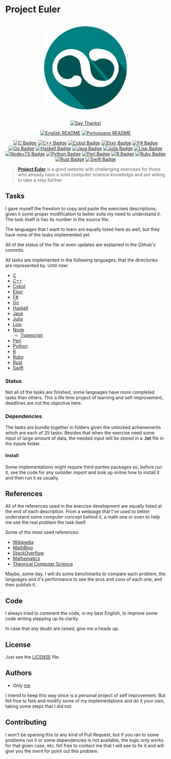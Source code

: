 # Project Euler

<div align="center">
<br>
<img src="./logo/logo.png" width=260 height=260/>
<br>
<br>

[![Say Thanks!](https://img.shields.io/badge/Say%20Thanks-!-1EAEDB.svg?longCache=true&style=for-the-badge)](https://saythanks.io/to/Fazendaaa)

[![English README](https://img.shields.io/badge/Language-EN-blue.svg?longCache=true&style=for-the-badge)](./README.md)
[![Portuguese README](https://img.shields.io/badge/Linguagem-PT-green.svg?longCache=true&style=for-the-badge)](./docs/readme/README_PT.md)

[![C Badge](https://img.shields.io/badge/C-3/627-34495E.svg?longCache=true&style=flat-square)](./src/c/)
[![C++ Badge](https://img.shields.io/badge/C++-3/627-yellowgreen.svg?longCache=true&style=flat-square)](./src/cpp/)
[![Cobol Badge](https://img.shields.io/badge/Cobol-0/627-00bcd4.svg?longCache=true&style=flat-square)](./src/cobol/)
[![Elixir Badge](https://img.shields.io/badge/Elixir-0/627-8d6e63.svg?longCache=true&style=flat-square)](./src/elixir/)
[![F# Badge](https://img.shields.io/badge/F_Sharp-0/627-8bc34a.svg?longCache=true&style=flat-square)](./src/f_sharp/)
[![Go Badge](https://img.shields.io/badge/Go-12/627-orange.svg?longCache=true&style=flat-square)](./src/go/)
[![Haskell Badge](https://img.shields.io/badge/Haskell-15/627-ff69b4.svg?longCache=true&style=flat-square)](./src/haskell/)
[![Java Badge](https://img.shields.io/badge/Java-0/627-78909c.svg?longCache=true&style=flat-square)](./src/java/)
[![Julia Badge](https://img.shields.io/badge/Julia-3/627-yellow.svg?longCache=true&style=flat-square)](./src/julia/)
[![Lisp Badge](https://img.shields.io/badge/Lisp-0/627-ad1457.svg?longCache=true&style=flat-square)](./src/lisp/)
[![Node+TS Badge](https://img.shields.io/badge/Node+TS-18/627-bb86fc.svg?longCache=true&style=flat-square)](./src/node/)
[![Python Badge](https://img.shields.io/badge/Python-31/627-blue.svg?longCache=true&style=flat-square)](./src/python/)
[![Perl Badge](https://img.shields.io/badge/Perl-0/627-6d4c41.svg?longCache=true&style=flat-square)](./src/python/)
[![R Badge](https://img.shields.io/badge/R-0/627-5e35b1.svg?longCache=true&style=flat-square)](./src/r/)
[![Ruby Badge](https://img.shields.io/badge/Ruby-66/627-brightgreen.svg?longCache=true&style=flat-square)](./src/ruby/)
[![Rust Badge](https://img.shields.io/badge/Rust-0/627-4527a0.svg?longCache=true&style=flat-square)](./src/rust/)
[![Swift Badge](https://img.shields.io/badge/Swift-0/627-ff5252.svg?longCache=true&style=flat-square)](./src/swift/)

</div>

> **[Project Euler](https://projecteuler.net)** is a good website with challenging exercises for those who already have a solid computer science knowledge and are willing to take a step further.

## Tasks
I gave myself the freedom to copy and paste the exercises descriptions, given it some proper modification to better suits my need to understand it. The task itself is has its number in the source file.

The languages that I want to learn are equally listed here as well, but they have none of the tasks implemented yet.

All of the status of the file or even updates are explained in the Github's commits.

All tasks are implemented in the following languages, that the directories are represented by. Until now:

* [C](https://www.iso.org/standard/57853.html)
* [C++](http://www.cplusplus.com)
* [Cobol](https://open-cobol.sourceforge.io/)
* [Elixir](https://elixir-lang.org/)
* [F#](https://fsharp.org/)
* [Go](https://golang.org/)
* [Haskell](https://haskell-lang.org/)
* [Java](https://java.com/)
* [Julia](https://julialang.org/)
* [Lisp](http://lisp-lang.org/)
* [Node](https://nodejs.org/)
    * [Typescript](http://typescriptlang.org/)
* [Perl](https://www.perl.org/)
* [Python](https://www.python.org/)
* [R](https://www.r-project.org/)
* [Ruby](https://www.ruby-lang.org)
* [Rust](https://www.rust-lang.org/)
* [Swift](https://swift.org/)

### Status
Not all of the tasks are finished, some languages have more completed tasks than others. This a life time project of learning and self-improvement, deadlines are not the objective here.

### Dependencies
The tasks are bundle together in folders given the unlocked achievements which are each of 25 tasks. Besides that when the exercise need some input of large amount of data, the needed input will be stored in a __.txt__ file in the _inputs_ folder.

#### Install
Some implementations might require third-parties packages so, before run it, see the code for any outsider _import_ and look up online how to install it and then run it as usually.

## References
All of the references used in the exercise development are equally listed at the end of each description. From a webpage that I've used to better understand some computer concept behind it, a math one or even to help me see the real problem the task itself.

Some of the most used references:

* [Wikipedia](https://www.wikipedia.org)
* [MathBlog](http://www.mathblog.dk/category/solutions/project-euler/)
* [StackOverflow](https://stackoverflow.com/)
* [Mathematics](https://math.stackexchange.com/)
* [Theorical Computer Science](https://cstheory.stackexchange.com/)

Maybe, some day, I will do some benchmarks to compare each problem, the languages and it's performance to see the pros and cons of each one, and then publish it.

## Code
I always tried to comment the code, in my best English, to improve some code writing stepping up its clarity.

In case that any doubt are raised, give me a heads up.

## License
Just see the [LICENSE](./LICENSE) file.

## Authors
* Only [me](https://github.com/Fazendaaa)

I intend to keep this way since is a personal project of self improvement. But fell free to fork and modify some of my implementations and do it your own, taking some steps that I did not.

## Contributing
I won't be opening this to any kind of Pull Request, but if you ran to some problems run it or some dependencies is not available, the logic only works for that given case, etc; fell free to contact me that I will see to fix it and will give you the merit for point out this problem.
